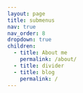 ```yaml
---
layout: page
title: submenus
nav: true
nav_order: 8
dropdown: true
children:
  - title: About me
    permalink: /about/
  - title: divider
  - title: blog
    permalink: /
---
```

